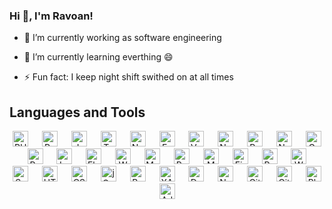 ### Hi 👋, I'm Ravoan!

-   🔭 I’m currently working as software engineering

-   🌱 I’m currently learning everthing 😄

-   ⚡ Fun fact: I keep night shift swithed on at all times

## Languages and Tools

<div align="center" style="margin-bottom: 20px;">
  <img src="https://profilinator.rishav.dev/skills-assets/php-original.svg" alt="PHP" height="25" />
  &emsp;
  <img src="https://profilinator.rishav.dev/skills-assets/python-original.svg" alt="Python" height="25" />
  &emsp;
  <img src="https://profilinator.rishav.dev/skills-assets/javascript-original.svg" alt="JavaScript" height="25" />
  &emsp;
  <img src="https://profilinator.rishav.dev/skills-assets/typescript-original.svg" alt="TypeScript" height="25" />
  &emsp;
  <img src="https://profilinator.rishav.dev/skills-assets/nodejs-original-wordmark.svg" alt="Node.js" height="25" />
  &emsp;
  <img src="https://profilinator.rishav.dev/skills-assets/express-original-wordmark.svg" alt="Express.js" height="25" />
  &emsp;
  <img src="https://profilinator.rishav.dev/skills-assets/vuejs-original-wordmark.svg" alt="Vue.js" height="25" />
  &emsp;
  <img src="https://profilinator.rishav.dev/skills-assets/nuxt.png" alt="Nuxt JS" height="25" />
  &emsp;
  <img src="https://profilinator.rishav.dev/skills-assets/react-original-wordmark.svg" alt="React" height="25" />
  &emsp;
  <img src="https://profilinator.rishav.dev/skills-assets/nestjs.svg" alt="NestJS" height="25" />
  &emsp;
  <img src="https://profilinator.rishav.dev/skills-assets/graphql.png" alt="GraphQL" height="25" />
  &emsp;
  <img src="https://profilinator.rishav.dev/skills-assets/redux-original.svg" alt="Redux" height="25" />
  &emsp;
  <img src="https://profilinator.rishav.dev/skills-assets/laravel-plain-wordmark.svg" alt="Laravel" height="25" />
  &emsp;
  <img src="https://profilinator.rishav.dev/skills-assets/flask.png" alt="Flask" height="25" />
  &emsp;
  <img src="https://profilinator.rishav.dev/skills-assets/wordpress.png" alt="WordPress" height="25" />
  &emsp;
  <img src="https://profilinator.rishav.dev/skills-assets/mysql-original-wordmark.svg" alt="MySQL" height="25" />
  &emsp;
  <img src="https://profilinator.rishav.dev/skills-assets/postgresql-original-wordmark.svg" alt="PostgreSQL" height="25" />
  &emsp;
  <img src="https://profilinator.rishav.dev/skills-assets/mongodb-original-wordmark.svg" alt="MongoDB" height="25" />
  &emsp;
  <img src="https://profilinator.rishav.dev/skills-assets/firebase.png" alt="Firebase" height="25" />
  &emsp;
  <img src="https://profilinator.rishav.dev/skills-assets/redis-original-wordmark.svg" alt="Redis" height="25" />
  &emsp;
  <img src="https://profilinator.rishav.dev/skills-assets/webpack-original.svg" alt="Webpack" height="25" />
  &emsp;
  <img src="https://profilinator.rishav.dev/skills-assets/sass-original.svg" alt="Sass" height="25" />
  &emsp;
  <img src="https://profilinator.rishav.dev/skills-assets/html5-original-wordmark.svg" alt="HTML5" height="25" />
  &emsp;
  <img src="https://profilinator.rishav.dev/skills-assets/css3-original-wordmark.svg" alt="CSS3" height="25" />
  &emsp;
  <img src="https://profilinator.rishav.dev/skills-assets/jquery.png" alt="jQuery" height="25" />
  &emsp;
  <img src="https://profilinator.rishav.dev/skills-assets/bootstrap-plain.svg" alt="Bootstrap" height="25" />
  &emsp;
  <img src="https://profilinator.rishav.dev/skills-assets/xampp.png" alt="XAMPP" height="25" />
  &emsp;
  <img src="https://profilinator.rishav.dev/skills-assets/docker-original-wordmark.svg" alt="Docker" height="25" />
  &emsp;
  <img src="https://profilinator.rishav.dev/skills-assets/nginx-original.svg" alt="Nginx" height="25" />
  &emsp;
  <img src="https://profilinator.rishav.dev/skills-assets/gitlab.svg" alt="GitLab" height="25" />
  &emsp;
  <img src="https://profilinator.rishav.dev/skills-assets/git-scm-icon.svg" alt="Git" height="25" />
  &emsp;
  <img src="https://profilinator.rishav.dev/skills-assets/photoshop-plain.svg" alt="Photoshop" height="25" />
  &emsp;
  <img src="https://profilinator.rishav.dev/skills-assets/adobexd.png" alt="Adobe XD" height="25" />
  &emsp;
</div>

<!--
**emravoan/emravoan** is a ✨ _special_ ✨ repository because its `README.md` (this file) appears on your GitHub profile.

Here are some ideas to get you started:

- 🔭 I’m currently working on ...
- 🌱 I’m currently learning ...
- 👯 I’m looking to collaborate on ...
- 🤔 I’m looking for help with ...
- 💬 Ask me about ...
- 📫 How to reach me: ...
- 😄 Pronouns: ...
- ⚡ Fun fact: ...
-->
